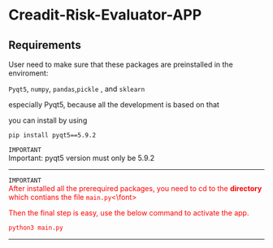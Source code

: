 # Creadit-Risk-Evaluator-APP


## Requirements

User need to make sure that these packages are preinstalled in the enviroment:

``Pyqt5``, ``numpy``, ``pandas``,``pickle`` , and ``sklearn``

especially Pyqt5, because all the development is based on that





you can install by using 
```bash
pip install pyqt5==5.9.2
```

`IMPORTANT` \
Important: pyqt5 version must only be 5.9.2 



***********************************************



`IMPORTANT` \
<font color="red">After installed all the prerequired packages, you need to cd to the <strong>directory</strong> which contians the file ``main.py``<\font>

 
Then the final step is easy, use the below command to activate the app.

```bash
python3 main.py
```
***********************************************
